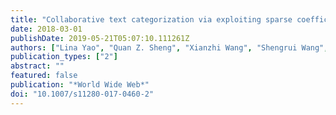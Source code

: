 ```yaml
---
title: "Collaborative text categorization via exploiting sparse coefficients"
date: 2018-03-01
publishDate: 2019-05-21T05:07:10.111261Z
authors: ["Lina Yao", "Quan Z. Sheng", "Xianzhi Wang", "Shengrui Wang", "Xue Li", "Sen Wang"]
publication_types: ["2"]
abstract: ""
featured: false
publication: "*World Wide Web*"
doi: "10.1007/s11280-017-0460-2"
---
```


